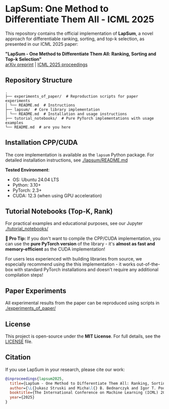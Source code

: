 # LapSum: One Method to Differentiate Them All - ICML 2025

This repository contains the official implementation of **LapSum**, a novel approach for differentiable ranking, sorting, and top-k selection, as presented in our ICML 2025 paper:

**"LapSum - One Method to Differentiate Them All: Ranking, Sorting and Top-k Selection"**  
[arXiv preprint](https://arxiv.org/abs/2503.06242) | [ICML 2025 proceedings](https://proceedings.icml.cc/)  

## Repository Structure
```
.
├── experiments_of_paper/  # Reproduction scripts for paper experiments
│ └── README.md  # Instructions
├── lapsum/  # Core library implementation
│ └── README.md  # Installation and usage instructions
├── tutorial_notebooks/  # Pure PyTorch implementations with usage examples
└── README.md  # are you here
```

## Installation CPP/CUDA

The core implementation is available as the `lapsum` Python package. For detailed installation instructions, see [./lapsum/README.md](./lapsum/README.md)

**Tested Environment**:  
- OS: Ubuntu 24.04 LTS
- Python: 3.10+
- PyTorch: 2.3+
- CUDA: 12.3 (when using GPU acceleration)

## Tutorial Notebooks (Top-K, Rank)
For practical examples and educational purposes, see our Jupyter [./tutorial_notebooks/](./tutorial_notebooks/)

**🚀 Pro Tip:**  If you don't want to compile the CPP/CUDA implementation, you can use the **pure PyTorch version** of the library - it's **almost as fast and memory-efficient** as the CUDA implementation! 

For users less experienced with building libraries from source, we especially recommend using the this implementation - it works out-of-the-box with standard PyTorch installations and doesn't require any additional compilation steps!

## Paper Experiments
All experimental results from the paper can be reproduced using scripts in [./experiments_of_paper/](./experiments_of_paper/)

## License

This project is open-source under the **MIT License**. For full details, see the [LICENSE](./LICENSE) file.


## Citation

If you use LapSum in your research, please cite our work:

```bibtex
@inproceedings{lapsum2025,
  title={LapSum - One Method to Differentiate Them All: Ranking, Sorting and Top-k Selection},
  author={\L{}ukasz Struski and Micha\l{} B. Bednarczyk and Igor T. Podolak and Jacek Tabor},
  booktitle={The International Conference on Machine Learning (ICML) 2025},
  year={2025}
}
